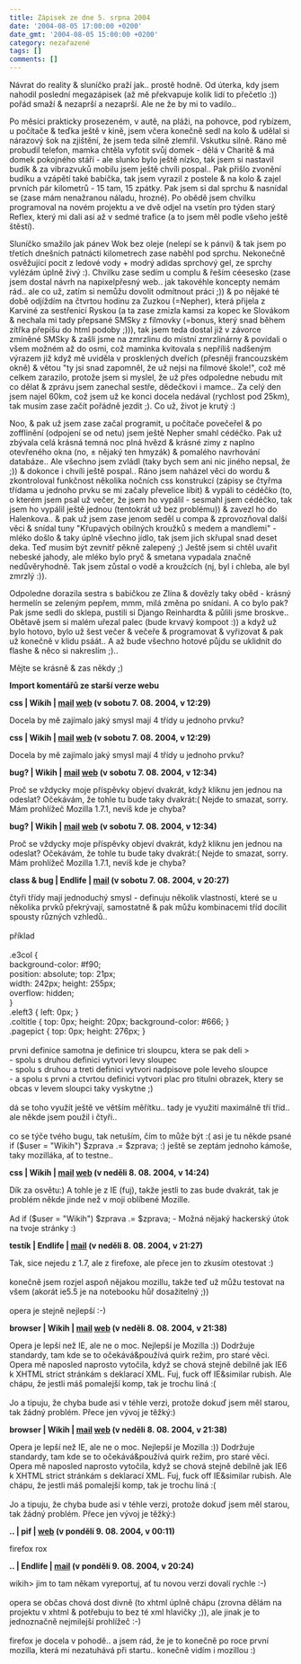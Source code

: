 ```yaml
---
title: Zápisek ze dne 5. srpna 2004
date: '2004-08-05 17:00:00 +0200'
date_gmt: '2004-08-05 15:00:00 +0200'
category: nezařazené
tags: []
comments: []
---
```

<p>Návrat do reality &amp; sluníčko praží jak.. prostě hodně. Od úterka, kdy jsem nahodil poslední megazápisek  (až mě překvapuje kolik lidí to přečetlo :)) pořád smaží &amp; nezaprší a nezaprší. Ale ne že by mi to vadilo..</p>
<p>Po měsíci prakticky prosezeném, v autě, na pláži, na pohovce, pod rybízem, u počítače &amp; teďka ještě v kině,  jsem včera konečně sedl na kolo &amp; udělal si nárazový šok na zjištění, že jsem teda silně zlemřil. Vskutku silně.  Ráno mě probudil telefon, mamka chtěla vyfotit svůj domek - dělá v Charitě &amp; má domek pokojného stáří - ale  slunko bylo ještě nízko, tak jsem si nastavil budík &amp; za vibrazvuků mobilu jsem ještě chvíli pospal.. Pak přišlo  zvonění budíku a vzápětí také babička, tak jsem vyrazil z postele &amp; na kolo &amp; zajel prvních pár kilometrů -  15 tam, 15 zpátky. Pak jsem si dal sprchu &amp; nasnídal se (zase mám nenažranou náladu, hrozné). Po obědě jsem  chvilku programoval na novém projektu a ve dvě odjel na vsetín pro týden starý Reflex, který mi dali asi až v sedmé  trafice (a to jsem měl podle všeho ještě štěstí).</p>
<p>Sluníčko smažilo jak pánev Wok bez oleje (nelepí se k pánvi) &amp; tak jsem po třetích dnešních patnácti  kilometrech zase naběhl pod sprchu. Nekonečně  osvěžující pocit z ledové vody + modrý adidas sprchový gel, ze sprchy vylézám úplně živý :). Chvilku zase sedím  u complu &amp; řeším céesesko (zase jsem dostal návrh na napixelpřesný web.. jak takovéhle koncepty nemám rád..  ale co už, zatím si nemůžu dovolit odmítnout práci ;)) &amp; po nějaké té době odjíždím na čtvrtou hodinu za  Zuzkou (=Nepher), která přijela z Karviné za sestřenicí Ryskou (a ta zase zmizla kamsi za kopec ke Slovákom  &amp; nechala mi tady přepsané SMSky z filmovky (=bonus, který snad během zítřka přepíšu do html podoby ;))),  tak jsem teda dostal již v závorce zmíněné SMSky &amp; zašli jsme na zmrzlinu do místní zmrzlinárny &amp; povídali  o všem možném až do osmi, což maminka kvitovala s nepříliš nadšeným výrazem již když mě uviděla v prosklených dveřích  (přesněji francouzském okně) &amp; větou &quot;ty jsi snad zapomněl, že už nejsi na filmové škole!&quot;, což  mě celkem zarazilo, protože jsem si myslel, že už přes odpoledne nebudu mít co dělat &amp; zprávu jsem zanechal  sestře, dědečkovi i mamce.. Za celý den jsem najel 60km, což jsem už ke konci docela nedával (rychlost pod 25km), tak musím zase  začít pořádně jezdit ;). Co už, život je krutý :)</p>
<p>Noo, &amp; pak už jsem zase začal programit, u počítače povečeřel &amp; po zofflinění (odpojení se od netu)  jsem ještě Nepher smahl cédéčko. Pak už zbývala celá krásná temná noc plná hvězd &amp; krásné zimy z naplno otevřeného  okna (no, &plusmn; nějaký ten hmyzák) &amp; pomalého navrhování databáze.. Ale všechno jsem zvládl (taky bych  sem ani nic jiného nepsal, že ;)) &amp; dokonce i chvíli ještě pospal.. Ráno jsem naházel věci do wordu &amp;  zkontroloval funkčnost několika nočních css konstrukcí (zápisy se čtyřma třídama u jednoho prvku se mi začaly  převelice líbit) &amp; vypáli to cédéčko (to, o kterém jsem psal už večer, že jsem ho vypálil - sesmahl jsem  cédéčko, tak jsem ho vypálil ještě jednou (tentokrát už bez problému)) &amp; zavezl ho do Halenkova.. &amp; pak už  jsem zase jenom seděl u compa &amp; zprovozňoval další věci &amp; snídal tuny &quot;Křupavých obilných  kroužků s medem a mandlemi&quot; - mléko došlo &amp; taky úplně všechno jídlo, tak jsem jich skřupal snad deset  deka. Teď musím být zevnitř pěkně zalepený ;) Ještě jsem si chtěl uvařit nebeské jahody, ale mléko bylo pryč &amp;  smetana vypadala značně nedůvěryhodně. Tak jsem zůstal o vodě a kroužcích (nj, byl i chleba, ale byl zmrzlý :)).</p>
<p>Odpoledne dorazila sestra s babičkou ze Zlína &amp; dovězly taky oběd - krásný hermelín se zeleným pepřem, mmm,  milá změna po snídani. A co bylo pak? Pak jsme sedli do sklepa, pustili si Django Reinhardta &amp; půlili jsme  broskve.. Obětavě jsem si malém uřezal palec (bude krvavý kompoot :)) a když už bylo hotovo, bylo už šest večer  &amp; večeře &amp; programovat &amp; vyřizovat &amp; pak už konečně v klidu psáát.. A až bude všechno hotové půjdu  se uklidnit do flashe &amp; něco si nakreslím ;)..</p>
<p>Mějte se krásně &amp; zas někdy ;)</p>
<div class="import-komentaru">
<p><strong>Import komentářů ze starší verze webu</strong></p>
<div class="comment">
<p style="font-weight:bold"><span class="compredmet">css</span> | <span class="comname">Wikih</span> |  <a href="mailto:ondrejmaca@centrum.cz">mail</a>  <a href="https://ondrejmaca.wz.cz">web</a> (v&nbsp;sobotu&nbsp;7.&nbsp;08.&nbsp;2004,&nbsp;v&nbsp;12:29)</p>
<p>Docela by mě zajímalo jaký smysl mají 4 třídy u jednoho prvku? </p>
</div>
<div class="comment">
<p style="font-weight:bold"><span class="compredmet">css</span> | <span class="comname">Wikih</span> |  <a href="mailto:ondrejmaca@centrum.cz">mail</a>  <a href="https://ondrejmaca.wz.cz">web</a> (v&nbsp;sobotu&nbsp;7.&nbsp;08.&nbsp;2004,&nbsp;v&nbsp;12:29)</p>
<p>Docela by mě zajímalo jaký smysl mají 4 třídy u jednoho prvku? </p>
</div>
<div class="comment">
<p style="font-weight:bold"><span class="compredmet">bug?</span> | <span class="comname">Wikih</span> |  <a href="mailto:ondrejmaca@centrum.cz">mail</a>  <a href="https://ondrejmaca.wz.cz">web</a> (v&nbsp;sobotu&nbsp;7.&nbsp;08.&nbsp;2004,&nbsp;v&nbsp;12:34)</p>
<p>Proč se vždycky moje příspěvky objeví dvakrát, když kliknu jen jednou na odeslat? Očekávám, že tohle tu bude taky dvakrát:( Nejde to smazat, sorry. Mám prohlížeč Mozilla 1.7.1, nevíš kde je chyba? </p>
</div>
<div class="comment">
<p style="font-weight:bold"><span class="compredmet">bug?</span> | <span class="comname">Wikih</span> |  <a href="mailto:ondrejmaca@centrum.cz">mail</a>  <a href="https://ondrejmaca.wz.cz">web</a> (v&nbsp;sobotu&nbsp;7.&nbsp;08.&nbsp;2004,&nbsp;v&nbsp;12:34)</p>
<p>Proč se vždycky moje příspěvky objeví dvakrát, když kliknu jen jednou na odeslat? Očekávám, že tohle tu bude taky dvakrát:( Nejde to smazat, sorry. Mám prohlížeč Mozilla 1.7.1, nevíš kde je chyba? </p>
</div>
<div class="comment">
<p style="font-weight:bold"><span class="compredmet">class &amp; bug</span> | <span class="comname">Endlife</span> |  <a href="mailto:jan.martinek@post.cz">mail</a> (v&nbsp;sobotu&nbsp;7.&nbsp;08.&nbsp;2004,&nbsp;v&nbsp;20:27)</p>
<p>čtyři třídy mají jednoduchý smysl - definuju několik vlastností, které se u několika prvků překrývají, samostatně &amp; pak můžu kombinacemi tříd docílit spousty různých vzhledů.. <br>  <br> příklad <br>  <br> .e3col { <br> background-color: #f90; <br> position: absolute; top: 21px; <br> width: 242px; height: 255px; <br> overflow: hidden; <br> } <br> .eleft3 { left: 0px; } <br> .coltitle { top: 0px; height: 20px; background-color: #666; } <br> .pagepict { top: 0px; height: 276px; } <br>  <br> prvni definice samotna je definice tri sloupcu, ktera se pak deli &gt; <br> - spolu s druhou definici vytvori levy sloupec <br> - spolu s druhou a treti definici vytvori nadpisove pole leveho sloupce <br> - a spolu s prvni a ctvrtou definici vytvori plac pro titulni obrazek, ktery se obcas v levem sloupci taky vyskytne ;) <br>  <br> dá se toho využít ještě ve větším měřítku.. tady je využití maximálně tří tříd.. ale někde jsem použil i čtyři.. <br>  <br> co se týče tvého bugu, tak netuším, čím to může být :( asi je tu někde psané <br> if ($user = &quot;Wikih&quot;) $zprava .= $zprava; :) ještě se zeptám jednoho kámoše, taky mozilláka, ať to testne.. </p>
</div>
<div class="comment">
<p style="font-weight:bold"><span class="compredmet">css</span> | <span class="comname">Wikih</span> |  <a href="mailto:ondrejmaca@centrum.cz">mail</a>  <a href="https://ondrejmaca.wz.cz">web</a> (v&nbsp;neděli&nbsp;8.&nbsp;08.&nbsp;2004,&nbsp;v&nbsp;14:24)</p>
<p>Dík za osvětu:) A tohle je z IE (fuj), takže jestli to zas bude dvakrát, tak je problém někde jinde než v moji oblíbené Mozille. <br>  <br> Ad if ($user = &quot;Wikih&quot;) $zprava .= $zprava; - Možná nějaký hackerský útok na tvoje stránky :) </p>
</div>
<div class="comment">
<p style="font-weight:bold"><span class="compredmet">testík</span> | <span class="comname">Endlife</span> |  <a href="mailto:jan.martinek@post.cz">mail</a> (v&nbsp;neděli&nbsp;8.&nbsp;08.&nbsp;2004,&nbsp;v&nbsp;21:27)</p>
<p>Tak, sice nejedu z 1.7, ale z firefoxe, ale přece jen to zkusím otestovat :) <br>  <br> konečně jsem rozjel aspoň nějakou mozillu, takže teď už můžu testovat na všem (akorát ie5.5 je na notebooku hůř dosažitelný ;)) <br>  <br> opera je stejně nejlepší :-) </p>
</div>
<div class="comment">
<p style="font-weight:bold"><span class="compredmet">browser</span> | <span class="comname">Wikih</span> |  <a href="mailto:ondrejmaca@centrum.cz">mail</a>  <a href="https://ondrejmaca.wz.cz">web</a> (v&nbsp;neděli&nbsp;8.&nbsp;08.&nbsp;2004,&nbsp;v&nbsp;21:38)</p>
<p>Opera je lepší než IE, ale ne o moc. Nejlepší je Mozilla :)) Dodržuje standardy, tam kde se to očekává&amp;používá quirk režim, pro staré věci. Opera mě naposled naprosto vytočila, když se chová stejně debilně jak IE6 k XHTML strict stránkám s deklarací XML. Fuj, fuck off IE&amp;similar rubish. Ale chápu, že jestli máš pomalejší komp, tak je trochu líná :( <br>  <br> Jo a tipuju, že chyba bude asi v téhle verzi, protože dokuď jsem měl starou, tak žádný problém. Přece jen vývoj je těžký:) </p>
</div>
<div class="comment">
<p style="font-weight:bold"><span class="compredmet">browser</span> | <span class="comname">Wikih</span> |  <a href="mailto:ondrejmaca@centrum.cz">mail</a>  <a href="https://ondrejmaca.wz.cz">web</a> (v&nbsp;neděli&nbsp;8.&nbsp;08.&nbsp;2004,&nbsp;v&nbsp;21:38)</p>
<p>Opera je lepší než IE, ale ne o moc. Nejlepší je Mozilla :)) Dodržuje standardy, tam kde se to očekává&amp;používá quirk režim, pro staré věci. Opera mě naposled naprosto vytočila, když se chová stejně debilně jak IE6 k XHTML strict stránkám s deklarací XML. Fuj, fuck off IE&amp;similar rubish. Ale chápu, že jestli máš pomalejší komp, tak je trochu líná :( <br>  <br> Jo a tipuju, že chyba bude asi v téhle verzi, protože dokuď jsem měl starou, tak žádný problém. Přece jen vývoj je těžký:) </p>
</div>
<div class="comment">
<p style="font-weight:bold"><span class="compredmet">..</span> | <span class="comname">pif</span> |  <a href="https://www.pifik.com">web</a> (v&nbsp;pondělí&nbsp;9.&nbsp;08.&nbsp;2004,&nbsp;v&nbsp;00:11)</p>
<p>firefox rox </p>
</div>
<div class="comment">
<p style="font-weight:bold"><span class="compredmet">..</span> | <span class="comname">Endlife</span> |  <a href="mailto:jan.martinek@post.cz">mail</a> (v&nbsp;pondělí&nbsp;9.&nbsp;08.&nbsp;2004,&nbsp;v&nbsp;20:24)</p>
<p><span class=oranz>wikih&gt;</span> jim to tam někam vyreportuj, ať tu novou verzi dovalí rychle :-) <br>  <br> opera se občas chová dost divně (to xhtml úplně chápu (zrovna dělám na projektu v xhtml &amp; potřebuju to bez té xml hlavičky ;)), ale jinak je to jednoznačně nejmilejší prohlížeč :-) <br>  <br> firefox je docela v pohodě.. a jsem rád, že je to konečně po roce první mozilla, která mi nezatuhává při startu.. konečně vidím i mozillou :) </p>
</div>
</div>
